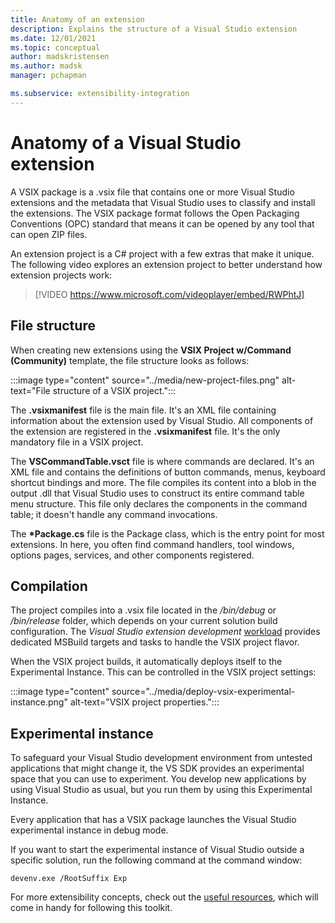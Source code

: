 ```yaml
---
title: Anatomy of an extension
description: Explains the structure of a Visual Studio extension
ms.date: 12/01/2021
ms.topic: conceptual
author: madskristensen
ms.author: madsk
manager: pchapman

ms.subservice: extensibility-integration
---
```

# Anatomy of a Visual Studio extension


A VSIX package is a .vsix file that contains one or more Visual Studio extensions and the metadata that Visual Studio uses to classify and install the extensions. The VSIX package format follows the Open Packaging Conventions (OPC) standard that means it can be opened by any tool that can open ZIP files.

An extension project is a C# project with a few extras that make it unique. The following video explores an extension project to better understand how extension projects work:

> [!VIDEO https://www.microsoft.com/videoplayer/embed/RWPhtJ]

## File structure
When creating new extensions using the **VSIX Project w/Command (Community)** template, the file structure looks as follows:

:::image type="content" source="../media/new-project-files.png" alt-text="File structure of a VSIX project.":::

The **.vsixmanifest** file is the main file. It's an XML file containing information about the extension used by Visual Studio. All components of the extension are registered in the **.vsixmanifest** file. It's the only mandatory file in a VSIX project.

The **VSCommandTable.vsct** file is where commands are declared. It's an XML file and contains the definitions of button commands, menus, keyboard shortcut bindings and more. The file compiles its content into a blob in the output .dll that Visual Studio uses to construct its entire command table menu structure. This file only declares the components in the command table; it doesn't handle any command invocations.

The **\*Package.cs** file is the Package class, which is the entry point for most extensions. In here, you often find command handlers, tool windows, options pages, services, and other components registered.

## Compilation
The project compiles into a .vsix file located in the */bin/debug* or */bin/release* folder, which depends on your current solution build configuration. The *Visual Studio extension development* [workload](get-tools.md) provides dedicated MSBuild targets and tasks to handle the VSIX project flavor.

When the VSIX project builds, it automatically deploys itself to the Experimental Instance. This can be controlled in the VSIX project settings: 

:::image type="content" source="../media/deploy-vsix-experimental-instance.png" alt-text="VSIX project properties.":::

## Experimental instance
To safeguard your Visual Studio development environment from untested applications that might change it, the VS SDK provides an experimental space that you can use to experiment. You develop new applications by using Visual Studio as usual, but you run them by using this Experimental Instance.

Every application that has a VSIX package launches the Visual Studio experimental instance in debug mode.

If you want to start the experimental instance of Visual Studio outside a specific solution, run the following command at the command window:

```shell
devenv.exe /RootSuffix Exp
```

For more extensibility concepts, check out the [useful resources](useful-resources.md), which will come in handy for following this toolkit.
